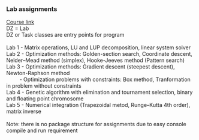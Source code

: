 ### Lab assignments<br/>
[Course link](https://www.fer.unizg.hr/en/course/apr)<br/>
DZ = Lab<br/>
DZ or Task classes are entry points for program<br/><br/>
Lab 1 - Matrix operations, LU and LUP decomposition, linear system solver<br/>
Lab 2 - Optimization methods: Golden-section search, Coordinate descent, Nelder–Mead method (simplex), Hooke-Jeeves method (Pattern search) <br/>
Lab 3 - Optimization methods: Gradient descent (steepest descent), Newton-Raphson method<br/>
&nbsp;&nbsp;&nbsp;&nbsp;&nbsp;&nbsp;&nbsp;&nbsp;&nbsp;- Optimization problems with constraints: Box method, Tranformation in problem without constraints<br/>
Lab 4 - Genetic algorithm with elimination and tournament selection, binary and floating point chromosome<br/>
Lab 5 - Numerical integration (Trapezoidal  metod, Runge–Kutta 4th order), matrix inverse<br/><br/>
Note: there is no package structure for assignments due to easy console compile and run requirement


